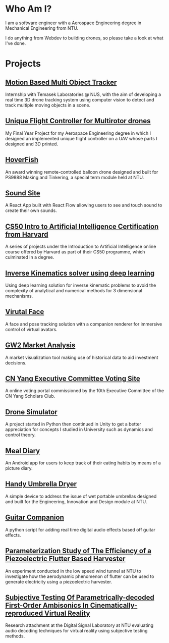 # Who Am I?
I am a software engineer with a Aerospace Engineering degree in Mechanical Engineering from NTU.

I do anything from Webdev to building drones, so please take a look at what I've done.

# Projects

## [Motion Based Multi Object Tracker](\static\SPOTIT.md)
Internship with Temasek Laboratories @ NUS, with the aim of developing a real time 3D drone tracking system using computer vision to detect and track multiple moving objects in a scene.


## [Unique Flight Controller for Multirotor drones](\static\FYP.md)
My Final Year Project for my Aerospace Engineering degree in which I designed an implemented unique flight controller on a UAV whose parts I designed and 3D printed.


## [HoverFish](\static\HoverFish.md)
An award winning remote-controlled balloon drone designed and built for PS9888 Making and Tinkering, a special term module held at NTU.


## [Sound Site](\static\SoundSite.md)
A React App built with React Flow allowing users to see and touch sound to create their own sounds.


## [CS50 Intro to Artificial Intelligence Certification from Harvard](\static\CS50ai.md)
A series of projects under the Introduction to Artificial Intelligence online course offered by Harvard as part of their CS50 programme, which culminated in a degree.


## [Inverse Kinematics solver using deep learning](\static\DeepArm.md)
Using deep learning solution for inverse kinematic problems to avoid the complexity of analytical and numerical methods for 3 dimensional mechanisms.


## [Virutal Face](\static\VirtualFace.md)
A face and pose tracking solution with a companion renderer for immersive control of virtual avatars.


## [GW2 Market Analysis](\static\GW2MarketAnalysis.md)
A market visualization tool making use of historical data to aid investment decisions.


## [CN Yang Executive Committee Voting Site](\static\VotingSite.md)
A online voting portal commissioned by the 10th Executive Committee of the CN Yang Scholars Club.


## [Drone Simulator](\static\DroneSimulator.md)
A project started in Python then continued in Unity to get a better appreciation for concepts I studied in University such as dynamics and control theory.


## [Meal Diary](\static\MealDiary.md)
An Android app for users to keep track of their eating habits by means of a picture diary.


## [Handy Umbrella Dryer](\static\HUD.md)
A simple device to address the issue of wet portable umbrellas designed and built for the Engineering, Innovation and Design module at NTU.


## [Guitar Companion](\static\EGuitarMod.md)
A python script for adding real time digital audio effects based off guitar effects.


## [Parameterization Study of The Efficiency of a Piezoelectric Flutter Based Harvester](static\CY1400.md)
An experiment conducted in the low speed wind tunnel at NTU to investigate how the aerodynamic phenomenon of flutter can be used to generate electricity using a piezoelectric harvester.


## [Subjective Testing Of Parametrically-decoded First-Order Ambisonics In Cinematically-reproduced Virtual Reality](\static\CY2001.md)
Research attachment at the Digital Signal Laboratory at NTU evaluating audio decoding techniques for virtual reality using subjective testing methods.
